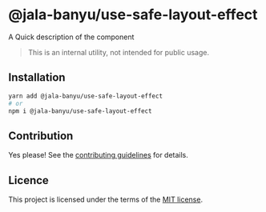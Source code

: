 # @jala-banyu/use-safe-layout-effect

A Quick description of the component

> This is an internal utility, not intended for public usage.

## Installation

```sh
yarn add @jala-banyu/use-safe-layout-effect
# or
npm i @jala-banyu/use-safe-layout-effect
```

## Contribution

Yes please! See the
[contributing guidelines](https://github.com/Atnic/banyu/blob/master/CONTRIBUTING.md)
for details.

## Licence

This project is licensed under the terms of the
[MIT license](https://github.com/Atnic/banyu/blob/master/LICENSE).
